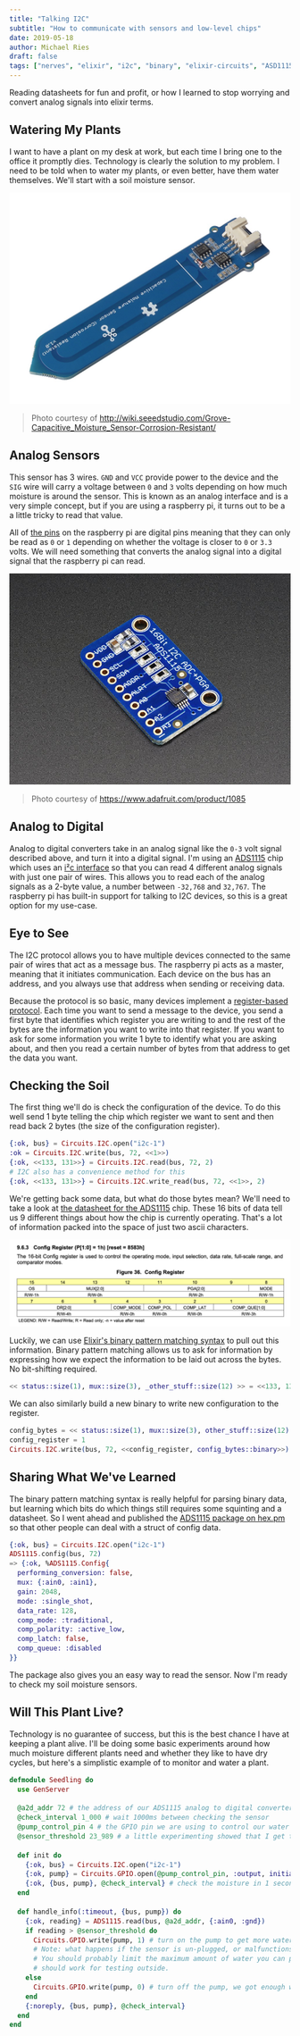 ```yaml
---
title: "Talking I2C"
subtitle: "How to communicate with sensors and low-level chips"
date: 2019-05-18
author: Michael Ries
draft: false
tags: ["nerves", "elixir", "i2c", "binary", "elixir-circuits", "ASD1115"]
---
```


Reading datasheets for fun and profit, or how I learned to stop worrying and
convert analog signals into elixir terms.

<!--more-->

## Watering My Plants

I want to have a plant on my desk at work, but each time I bring one to the office it promptly dies.
Technology is clearly the solution to my problem.
I need to be told when to water my plants, or even better, have them water themselves.
We'll start with a soil moisture sensor.

![capacitive soil sensor](/images/2019-05-18/capacitive_sensor.jpg)

> Photo courtesy of http://wiki.seeedstudio.com/Grove-Capacitive_Moisture_Sensor-Corrosion-Resistant/

## Analog Sensors

This sensor has 3 wires.
`GND` and `VCC` provide power to the device and the `SIG` wire will carry a voltage between `0` and `3` volts depending on how much moisture is around the sensor.
This is known as an analog interface and is a very simple concept, but if you are using a raspberry pi, it turns out to be a a little tricky to read that value.

All of [the pins](https://pinout.xyz/) on the raspberry pi are digital pins meaning that they can only be read as `0` or `1` depending on whether the voltage is closer to `0` or `3.3` volts.
We will need something that converts the analog signal into a digital signal that the raspberry pi can read.

![ADS1115 Analog to Digital Converter](/images/2019-05-18/ads1115.jpg)

> Photo courtesy of https://www.adafruit.com/product/1085

## Analog to Digital

Analog to digital converters take in an analog signal like the `0-3` volt signal described above, and turn it into a digital signal.
I'm using an [ADS1115](http://www.ti.com/product/ADS1115) chip which uses an [i²c interface](https://i2c.info/) so that you can read 4 different analog signals with just one pair of wires.
This allows you to read each of the analog signals as a 2-byte value, a number between `-32,768` and `32,767`.
The raspberry pi has built-in support for talking to I2C devices, so this is a great option for my use-case.

## Eye to See

The I2C protocol allows you to have multiple devices connected to the same pair of wires that act as a message bus.
The raspberry pi acts as a master, meaning that it initiates communication.
Each device on the bus has an address, and you always use that address when sending or receiving data.

Because the protocol is so basic, many devices implement a [register-based protocol](http://www.ti.com/lit/an/slva704/slva704.pdf).
Each time you want to send a message to the device, you send a first byte that identifies which register you are writing to and the rest of the bytes are the information you want to write into that register.
If you want to ask for some information you write 1 byte to identify what you are asking about, and then you read a certain number of bytes from that address to get the data you want.

## Checking the Soil

The first thing we'll do is check the configuration of the device.
To do this well send 1 byte telling the chip which register we want to sent and then read back 2 bytes (the size of the configuration register).

```elixir
{:ok, bus} = Circuits.I2C.open("i2c-1")
:ok = Circuits.I2C.write(bus, 72, <<1>>)
{:ok, <<133, 131>>} = Circuits.I2C.read(bus, 72, 2)
# I2C also has a convenience method for this
{:ok, <<133, 131>>} = Circuits.I2C.write_read(bus, 72, <<1>>, 2)
```

We're getting back some data, but what do those bytes mean?
We'll need to take a look at [the datasheet for the ADS1115](http://www.ti.com/lit/ds/symlink/ads1115.pdf) chip.
These 16 bits of data tell us 9 different things about how the chip is currently operating.
That's a lot of information packed into the space of just two ascii characters.

![Config Register](/images/2019-05-18/ADS1115_Config_Register.png)

Luckily, we can use [Elixir's binary pattern matching syntax](https://hexdocs.pm/elixir/Kernel.SpecialForms.html#%3C%3C%3E%3E/1) to pull out this information.
Binary pattern matching allows us to ask for information by expressing how we expect the information to be laid out across the bytes.
No bit-shifting required.

```elixir
<< status::size(1), mux::size(3), _other_stuff::size(12) >> = <<133, 131>>
```

We can also similarly build a new binary to write new configuration to the register.

```elixir
config_bytes = << status::size(1), mux::size(3), other_stuff::size(12) >>
config_register = 1
Circuits.I2C.write(bus, 72, <<config_register, config_bytes::binary>>)
```

## Sharing What We've Learned

The binary pattern matching syntax is really helpful for parsing binary data, but learning which bits do which things still requires some squinting and a datasheet.
So I went ahead and published the [ADS1115 package on hex.pm](https://hexdocs.pm/ads1115/readme.html) so that other people can deal with a struct of config data.

```elixir
{:ok, bus} = Circuits.I2C.open("i2c-1")
ADS1115.config(bus, 72)
=> {:ok, %ADS1115.Config{
  performing_conversion: false,
  mux: {:ain0, :ain1},
  gain: 2048,
  mode: :single_shot,
  data_rate: 128,
  comp_mode: :traditional,
  comp_polarity: :active_low,
  comp_latch: false,
  comp_queue: :disabled
}}
```

The package also gives you an easy way to read the sensor.
Now I'm ready to check my soil moisture sensors.

## Will This Plant Live?

Technology is no guarantee of success, but this is the best chance I have at keeping a plant alive.
I'll be doing some basic experiments around how much moisture different plants need and whether they like to have dry cycles, but here's a simplistic example of to monitor and water a plant.

```elixir
defmodule Seedling do
  use GenServer

  @a2d_addr 72 # the address of our ADS1115 analog to digital converter
  @check_interval 1_000 # wait 1000ms between checking the sensor
  @pump_control_pin 4 # the GPIO pin we are using to control our water pump
  @sensor_threshold 23_989 # a little experimenting showed that I get this reading or lower when soil is wet

  def init do
    {:ok, bus} = Circuits.I2C.open("i2c-1")
    {:ok, pump} = Circuits.GPIO.open(@pump_control_pin, :output, initial_value: 0)
    {:ok, {bus, pump}, @check_interval} # check the moisture in 1 second
  end

  def handle_info(:timeout, {bus, pump}) do
    {:ok, reading} = ADS1115.read(bus, @a2d_addr, {:ain0, :gnd})
    if reading > @sensor_threshold do
      Circuits.GPIO.write(pump, 1) # turn on the pump to get more water
      # Note: what happens if the sensor is un-plugged, or malfunctions, or gets moved?
      # You should probably limit the maximum amount of water you can pump in, but this
      # should work for testing outside.
    else
      Circuits.GPIO.write(pump, 0) # turn off the pump, we got enough water
    end
    {:noreply, {bus, pump}, @check_interval}
  end
end
```